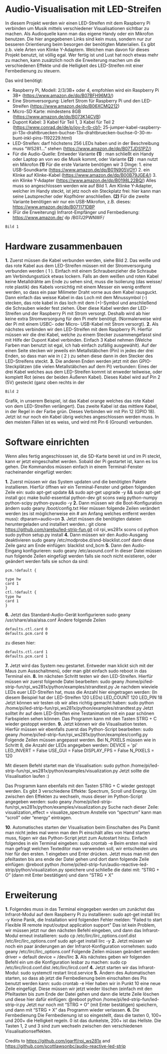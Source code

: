 # Audio-Visualisation mit LED-Streifen

In diesem Projekt werden wir einen LED-Streifen mit dem Raspberry Pi verbinden um Musik mittels
verschiedener Visualisationen sichtbar zu machen. Als Audioquelle kann man das eigene Handy oder
ein Mikrofon benutzen.
Die hier angegebenen Links sind kein muss, sondern nur zur besseren Orientierung beim besorgen der
benötigten Materialien. Es gibt z.b. viele Arten von Klinke Y-Adaptern. Welchen man davon für dieses
Projekt benutzt, ist völlig egal.
Wer fertig ist und Lust hat noch etwas mehr zu machen, kann zusätzlich noch die Erweiterung machen
um die verschiedenen Effekte und die Helligkeit des LED-Streifen mit einer Fernbedienung zu steuern.

Das wird benötigt:

- Raspberry Pi, Modell: 2/3/3B+ oder 4, empfohlen wird ein Raspberry Pi 3B+
    (https://www.amazon.de/dp/B07BFH96M3/)
- Eine Stromversorgung: Liefert Strom für Raspberry Pi und den LED-Streifen
    (https://www.amazon.de/dp/B06XCMQ212)
- Micro-SD Karte: mindestens 8GB (https://www.amazon.de/dp/B073K14CVB)
- Dupont Kabel: 3 Kabel für Teil 1, 3 Kabel für Teil 2 (https://www.conrad.de/de/p/joy-it-rb-cb1-
    25-jumper-kabel-raspberry-pi-13x-drahtbruecken-buchse-13x-drahtbruecken-buchse-0-30-m-
    bunt-inkl-pins-1192229.html)
- LED-Streifen: darf höchstens 256 LEDs haben und in der Beschreibung muss “WS281...”
    stehen (https://www.amazon.de/dp/B07TJDS1PZ/)
- Für die Audio-Quelle: Entweder Variante **(1)** : man schließt ein Handy oder Laptop an von wo
    die Musik kommt, oder Variante **(2)** : man nutzt ein Mikrofon
       **(1)** Für die erste Variante benötigen wir 3 Dinge:
       1. eine USB-Soundkarte
       (https://www.amazon.de/dp/B01N905VOY)
       2. ein Klinke auf Klinke-Kabel
       (https://www.amazon.de/dp/B00B79JGE4/)
       3. ein Klinke Y-Adapter
       (https://www.amazon.de/dp/B0198L22BQ/)
       Alles muss so angeschlossen werden wie auf Bild
       1. Am Klinke Y-Adapter, welcher im Handy steckt,
       ist jetz noch ein Steckplatz frei: hier kann man
       seine Lautsprecher oder Kopfhörer anschließen.
       **(2)** Für die zweite Variante benötigen wir nur ein
       USB-Mikrofon, z.B. dieses:
       https://www.amazon.de/dp/B071171DBP
- (Für die Erweiterung) Infrarot-Empfänger und Fernbedienung:
    https://www.amazon.de/ dp /B07J2PWNWF/

```
Bild 1
```

# Hardware zusammenbauen

**1.** Zuerst müssen die Kabel verbunden werden, siehe Bild 2.
Das weiße und das rote Kabel aus dem LED-Streifen müssen mit der Stromversorgung verbunden
werden ( 1 ). Einfach mit einem Schraubenzieher die Schraube am Verbindungsstück etwas lockern.
Falls an dem weißen und roten Kabel keine Metalldrähte am Ende zu sehen sind, muss die Isolierung
(das weisse/ rote plastik) des Kabels vorsichtig mit einem Messer ein wenig entfernt werden, so dass
ein paar Milimeter Draht vorne aus dem Kabel rausguckt.
Dann einfach das weisse Kabel in das Loch mit dem Minussymbol (-) stecken, das rote kabel in das
loch mit dem (+)-Symbol und anschließend die Schrauben wieder fest ziehen. Über diese Kabel werden
der LED-Streifen und der Raspberry Pi mit Strom versorgt. Deshalb wird ab hier keine extra
Stromversorgung für den Pi mehr benötigt. (Normalerweise wird der Pi mit einem USBC- oder Micro-
USB-Kabel mit Strom versorgt).
**2.** Als nächstes verbinden wir den LED-Streifen mit dem Raspberry Pi.
Hierfür müssen wir die drei Kabel, welche zu einem Stecker zusammengefasst sind mit Hilfe der
Dupont Kabel verbinden. Einfach 3 Kabel nehmen (Welche Farben man benutzt ist egal, ich hab
einfach zufällig ausgewählt).
Auf der einen Seite stecken wir jeweils ein Metallstäbchen (Pin) in jedes der drei Enden, so dass man
wie in ( 2 ) zu sehen diese dann in den Stecker des LED-Streifens steckt.
**3.** Die anderen Enden werden jetzt mit den GPIO-Steckplätzen (die vielen Metallstäbchen auf dem Pi)
verbunden:
Eines der drei Kabel welches aus dem LED-Streifen kommt ist enweder teilweise, oder komplett Rot
(eines der beiden Äußeren Kabel). Dieses Kabel wird auf Pin 2 (5V) gesteckt (ganz oben rechts in der

```
Bild 2
```

Grafik, in unserem Beispiel, ist das Kabel orange welches das rote Kabel von dem LED-Streifen
verlängert).
Das zweite Kabel ist das mittlere Kabel, in der Regel in der Farbe grün. Dieses Verbinden wir mit Pin
12 (GPIO 18).
Jetzt ist nur noch ein Kabel übrig welches angeschlossen werden muss. In den meisten Fällen ist es
weiss, und wird mit Pin 6 (Ground) verbunden.

# Software einrichten

Wenn alles fertig angeschlossen ist, die SD-Karte bereit ist und im Pi steckt, kann er jetzt eingeschaltet
werden. Sobald der Pi gestartet ist, kann es los gehen. Die Kommandos müssen einfach in einem
Terminal-Fenster nacheinander eingefügt werden:

**1.** Zuerst müssen wir das System updaten und die benötigten Pakete installieren. Hierfür öffnen wir ein
Terminal-Fenster und geben folgenden Zeile ein:
sudo apt-get update && sudo apt-get upgrade -y && sudo apt-get install gcc make build-essential
python-dev git scons swig python-numpy python-scipy python-pyaudio -y
**2.** Dann müssen wir die Boot-Konfiguration ändern
sudo geany /boot/config.txt
Hier müssen folgende Zeilen verändert werden (es ist möglicherweise ein # am Anfang welches
entfernt werden muss):
    dtparam=audio=on
**3.** Jetzt müssen die benötigten dateien heruntergeladen und installiert werden.:
git clone https://github.com/rarebu/led-strip-fun.git
cd rpi_ws281x
scons
cd python
sudo python setup.py install
**4.** Dann müssen wir den Audio-Ausgang deaktivieren
sudo geany /etc/modprobe.d/snd-blacklist.conf
dann diese Zeile ganz am Ende einfügen:
    blacklist snd_bcm
**5.** Dann den Audio-Eingang konfigurieren:
sudo geany /etc/asound.conf
In dieser Datei müssen nun folgende Zeilen eingefügt werden falls sie noch nicht existieren, oder
geändert werden falls sie schon da sind:

```
pcm.!default {
```

```
type hw
card 1
}
ctl.!default {
type hw
card 1
}
```
**6.** Jetzt das Standard-Audio-Gerät konfigurieren
sudo geany /usr/share/alsa/alsa.conf
Ändere folgende Zeilen

```
defaults.ctl.card 0
defaults.pcm.card 0
```
zu diesen hier:

```
defaults.ctl.card 1
defaults.pcm.card 1
```
**7.** Jetzt wird das System neu gestartet. Entweder man klickt sich mit der Maus zum Ausschaltmenü,
oder man gibt einfach sudo reboot in das Terminal ein.
**8.** Im nächsten Schritt testen wir den LED-Streifen. Hierfür müssen wir zuerst folgende Datei
bearbeiten:
sudo geany /home/pi/led-strip-fun/rpi_ws281x/python/examples/strandtest.py
Je nachdem wieviele LEDs euer LED-Streifen hat, muss die Anzahl hier eingetragen werden: (In
diesem Beispiel hat der LED-Streifen 120 LEDs)
    LED_COUNT 120
    LED_PIN 18
Jetzt können wir testen ob wir alles richtig gemacht haben:
sudo python /home/pi/led-strip-fun/rpi_ws281x/python/examples/strandtest.py
Jetzt solltet ihr auf dem LED-Streifen eine Testanimation mit ein paar schönen Farbspielen sehen
können.
Das Programm kann mit den Tasten STRG + C wieder gestoppt werden.
**9.** Jetzt können wir die Visualisation testen. Hierfür müssen wir ebenfalls zuerst das Python-Script
bearbeiten:
sudo geany /home/pi/led-strip-fun/rpi_ws281x/python/examples/config.py
Folgende Zeilen müssen angepasst werden. Bei N_PIXELS müssen wie in Schritt 8, die Anzahl der
LEDs angegeben werden:
    DEVICE = 'pi'
    LED_INVERT = False
    USE_GUI = False
    DISPLAY_FPS = False
    N_PIXELS = 120

Mit diesem Befehl startet man die Visualisation:
sudo python /home/pi/led-strip-fun/rpi_ws281x/python/examples/visualization.py
Jetzt sollte die Visualisation laufen :)

Das Programm kann ebenfalls mit den Tasten STRG + C wieder gestoppt werden.
Es gibt 3 verschiedene Effekte: Spectrum, Scroll und Energy. Um zwischen den Effekten zu wechseln,
muss dieser im Python-Script angegeben werden:
sudo geany /home/pi/led-strip-fun/rpi_ws281x/python/examples/visualization.py
Suche nach dieser Zeile: visualization_effect = visualize_spectrum
Anstelle von “spectrum” kann man “scroll” oder “energy” eintragen.

**10**. Automatisches starten der Visualisation beim Einschalten des Pis
Damit man nicht jedes mal wenn man den Pi einschält alles von Hand starten muss, fügen wir das
Python-Script jetzt zum Autostart hinzu.
Einfach folgendes in ein Terminal eingeben:
sudo crontab -e
Beim ersten mal wird man gefragt welchen Texteditor man verwenden soll, wir entscheiden uns hier
für den ersten.
1 eingeben und Enter drücken.
Jetzt muss man mit den pfeiltasten bis ans ende der Datei gehen und dort dann folgende Zeile einfügen:
@reboot python /home/pi/led-strip-fun/audio-reactive-led-strip/python/visualization.py
speichere und schließe die datei mit: “STRG + O” (dann mit Enter bestätigen) und dann “STRG + X”


# Erweiterung

**1.** Folgendes muss in das Terminal eingegeben werden um zunächst das Infrarot-Modul auf dem
Raspberry Pi zu installieren:
sudo apt-get install lirc -y
Keine Panik, die Installation wird folgenden Fehler melden: “Failed to start Flexible IR remote
input/output application support"
Das ist kein Problem, wir müssen jetzt nur den nächsten Befehl eingeben, und dann das Infrarot-Modul
erneut installieren:
sudo cp /etc/lirc/lirc_options.conf.dist /etc/lirc/lirc_options.conf
sudo apt-get install lirc -y
**2.** Jetzt müssen wir noch ein paar änderungen an der Infrarot-Konfiguration vornehmen:
sudo geany /etc/lirc/lirc_options.conf
Folgende Zeilen müssen geändert werden:
    driver = default
    device = /dev/lirc
**3.** Als nächstes geben wir folgenden Befehl ein um die Konfiguration lesbar zu machen:
sudo cp /etc/lirc/lircd.conf.dist /etc/lirc/lircd.conf
**4.** Jetzt starten wir das Infrarot-Modul:
sudo systemctl restart lircd.service
**5.** Ändern des Automatischen starten, so dass ab jetzt die Fernbedienung beim einschalten des Pis
benutzt werden kann:
sudo crontab -e
Hier haben wir in Punkt 10 eine neue Zeile eingefügt. Diese müssen wir jetzt wieder löschen (einfach
mit den Pfeiltasten bis zum Ende der Datei gehen und dann die letzte Zeile löschen und diese hier dafür
einfügen:
    @reboot python /home/pi/led-strip-fun/led-strip-ir.py
Jetzt nur noch mit “STRG + O” (mit Enter bestätigen) speichern, und dann mit “STRG + X” das
Programm wieder verlassen.
**6.** Die Fernbedienung
Die Fernbedienung ist so eingestellt, dass die tasten 0, 100+ und 200+ die Helligkeit regeln. 0 ist das
    dunkelste, 200+ ist das Hellste.
    Die Tasten 1, 2 und 3 sind zum wechseln zwischen den verschiedenen
    Visualisationseffekten.


Credits to https://github.com/jgarff/rpi_ws281x and https://github.com/scottlawsonbc/audio-reactive-led-strip
